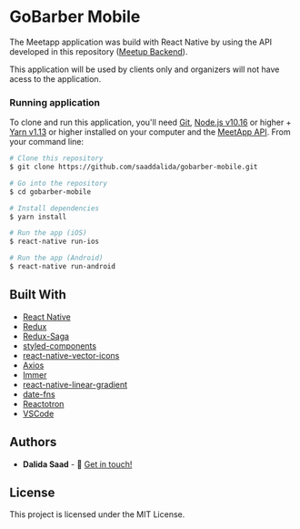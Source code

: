 # GoBarber Mobile

The Meetapp application was build with React Native by using the API developed in this repository (<a href="https://github.com/saaddalida/gobarber-backend" target="_blank" rel="noopener noreferrer">Meetup Backend</a>).

This application will be used by clients only and organizers will not have acess to the application.

### Running application

To clone and run this application, you'll need [Git](https://git-scm.com), [Node.js v10.16](https://nodejs.org) or higher + [Yarn v1.13](https://yarnpkg.com/en/) or higher installed on your computer and the [MeetApp API](https://github.com/saaddalida/meetapp-backend). From your command line:

```bash
# Clone this repository
$ git clone https://github.com/saaddalida/gobarber-mobile.git

# Go into the repository
$ cd gobarber-mobile

# Install dependencies
$ yarn install

# Run the app (iOS)
$ react-native run-ios

# Run the app (Android)
$ react-native run-android
```

## Built With

- [React Native](https://facebook.github.io/react-native/)
- [Redux](https://redux.js.org/)
- [Redux-Saga](https://github.com/redux-saga/redux-saga)
- [styled-components](https://www.styled-components.com/)
- [react-native-vector-icons](https://github.com/oblador/react-native-vector-icons)
- [Axios](https://github.com/axios/axios)
- [Immer](https://github.com/immerjs/immer)
- [react-native-linear-gradient](https://github.com/react-native-community/react-native-linear-gradient)
- [date-fns](https://date-fns.org/)
- [Reactotron](https://infinite.red/reactotron)
- [VSCode](https://code.visualstudio.com/)

## Authors

- **Dalida Saad** - :wave: [Get in touch!](https://www.linkedin.com/in/dalida-saad/)

## License

This project is licensed under the MIT License.
